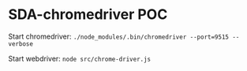 # SDA-chromedriver POC


Start chromedriver: ```./node_modules/.bin/chromedriver --port=9515 --verbose```


Start webdriver: ```node src/chrome-driver.js```
